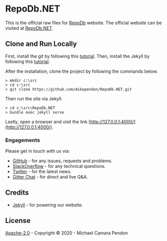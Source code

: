 # RepoDb.NET

This is the official raw files for [RepoDb](https://github.com/mikependon/RepoDb) website. The official website can be visited at [RepoDb.NET](http://repodb.net).

## Clone and Run Locally

First, install the git by following this [tutorial](https://git-scm.com/book/en/v2/Getting-Started-Installing-Git). Then, install the Jekyll by following this [tutorial](https://jekyllrb.com/docs/installation/).

After the installation, clone the project by following the commands below.

```
> mkdir c:\src
> cd c:\src
> git clone https://github.com/mikependon/RepoDb.NET.git
```

Then run the site via Jekyll.

```
> cd c:\src\RepoDb.NET
> bundle exec jekyll serve
```

Lastly, open a browser and visit the link [http://127.0.0.1:4000/](http://127.0.0.1:4000/).

### Engagements

Please get in touch with us via:

- [GitHub](https://github.com/mikependon/RepoDb.NET/issues) - for any issues, requests and problems.
- [StackOverflow](https://stackoverflow.com/search?q=RepoDb) - for any technical questions.
- [Twitter](https://twitter.com/search?q=%23repodb) - for the latest news.
- [Gitter Chat](https://gitter.im/RepoDb/community) - for direct and live Q&A.

## Credits

- [Jekyll](https://github.com/jekyll/jekyll) - for powering our website.

## License

[Apache-2.0](http://apache.org/licenses/LICENSE-2.0.html) - Copyright © 2020 - Michael Camara Pendon
